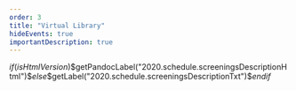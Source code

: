 ```yaml
---
order: 3
title: "Virtual Library"
hideEvents: true
importantDescription: true
---
```


$if(isHtmlVersion)$$getPandocLabel("2020.schedule.screeningsDescriptionHtml")$$else$$getLabel("2020.schedule.screeningsDescriptionTxt")$$endif$
